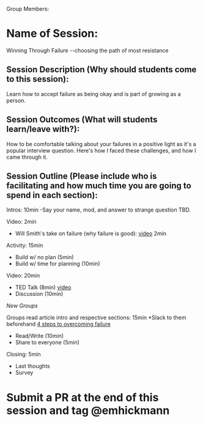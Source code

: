 Group Members:


# Name of Session: 
Winning Through Failure --choosing the path of most resistance 

## Session Description (Why should students come to this session):

Learn how to accept failure as being okay and is part of growing as a person.

## Session Outcomes (What will students learn/leave with?):

How to be comfortable talking about your failures in a positive light as it's a popular interview question.
Here's how I faced these challenges, and how I came through it.

## Session Outline (Please include who is facilitating and how much time you are going to spend in each section):
Intros: 10min
 -Say your name, mod, and answer to strange question TBD.

Video: 2min
 - Will Smith's take on failure (why failure is good): [video](https://www.youtube.com/watch?v=wFf6rhcYkXw) 2min

Activity: 15min
 - Build w/ no plan (5min)
 - Build w/ time for planning (10min)

Video: 20min
 - TED Talk (8min) [video](https://www.ted.com/talks/tom_wujec_build_a_tower?language=en)
 - Discussion (10min)
 
*New Groups*

Groups read article intro and respective sections: 15min
*Slack to them beforehand
  [4 steps to overcoming failure](https://www.fastcompany.com/3035120/4-steps-to-overcoming-failure-and-using-it-to-your-advanta)
 - Read/Write (10min)
 - Share to everyone (5min)

Closing: 5min
 - Last thoughts
 - Survey

# Submit a PR at the end of this session and tag @emhickmann
